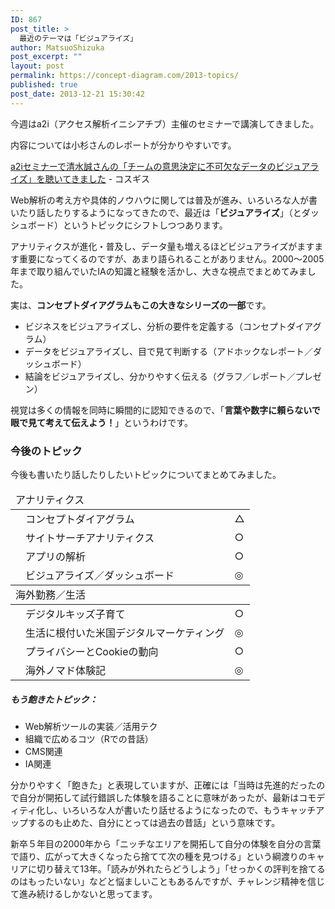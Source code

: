 ```yaml
---
ID: 867
post_title: >
  最近のテーマは「ビジュアライズ」
author: MatsuoShizuka
post_excerpt: ""
layout: post
permalink: https://concept-diagram.com/2013-topics/
published: true
post_date: 2013-12-21 15:30:42
---
```

今週はa2i（アクセス解析イニシアチブ）主催のセミナーで講演してきました。

内容については小杉さんのレポートが分かりやすいです。

<a href="http://kosgis.com/news/report-a2i_131217/" target="_blank">a2iセミナーで清水誠さんの「チームの意思決定に不可欠なデータのビジュアライズ」を聴いてきました</a> - コスギス

Web解析の考え方や具体的ノウハウに関しては普及が進み、いろいろな人が書いたり話したりするようになってきたので、最近は「<strong>ビジュアライズ</strong>」（とダッシュボード）というトピックにシフトしつつあります。

アナリティクスが進化・普及し、データ量も増えるほどビジュアライズがますます重要になってくるのですが、あまり語られることがありません。2000〜2005年まで取り組んでいたIAの知識と経験を活かし、大きな視点でまとめてみました。

実は、<strong>コンセプトダイアグラムもこの大きなシリーズの一部</strong>です。
<ul>
 	<li>ビジネスをビジュアライズし、分析の要件を定義する（コンセプトダイアグラム）</li>
 	<li>データをビジュアライズし、目で見て判断する（アドホックなレポート／ダッシュボード）</li>
 	<li>結論をビジュアライズし、分かりやすく伝える（グラフ／レポート／プレゼン）</li>
</ul>
視覚は多くの情報を同時に瞬間的に認知できるので、「<strong>言葉や数字に頼らないで眼で見て考えて伝えよう！</strong>」というわけです。
<h3>今後のトピック</h3>
今後も書いたり話したりしたいトピックについてまとめてみました。
<div>
<table class="modernTable withHeader" cellspacing="1" cellpadding="1">
<thead>
<tr>
<td colspan="3">アナリティクス</td>
</tr>
</thead>
<tbody>
<tr>
<td></td>
<td>コンセプトダイアグラム</td>
<td>△</td>
</tr>
<tr>
<td></td>
<td>サイトサーチアナリティクス</td>
<td>○</td>
</tr>
<tr>
<td></td>
<td>アプリの解析</td>
<td>○</td>
</tr>
<tr>
<td></td>
<td>ビジュアライズ／ダッシュボード</td>
<td>◎</td>
</tr>
</tbody>
<thead>
<tr>
<td colspan="3">海外勤務／生活</td>
</tr>
</thead>
<tbody>
<tr>
<td></td>
<td>デジタルキッズ子育て</td>
<td>○</td>
</tr>
<tr>
<td></td>
<td>生活に根付いた米国デジタルマーケティング</td>
<td>◎</td>
</tr>
<tr>
<td></td>
<td>プライバシーとCookieの動向</td>
<td>○</td>
</tr>
<tr>
<td></td>
<td>海外ノマド体験記</td>
<td>◎</td>
</tr>
</tbody>
</table>
</div>
<div></div>
<h5>もう飽きたトピック：</h5>
<ul>
 	<li>Web解析ツールの実装／活用テク</li>
 	<li>組織で広めるコツ（Rでの昔話）</li>
 	<li>CMS関連</li>
 	<li>IA関連</li>
</ul>
分かりやすく「飽きた」と表現していますが、正確には「当時は先進的だったので自分が開拓して試行錯誤した体験を語ることに意味があったが、最新はコモディティ化し、いろいろな人が書いたり話せるようになったので、もうキャッチアップするのも止めた、自分にとっては過去の昔話」という意味です。

新卒５年目の2000年から「ニッチなエリアを開拓して自分の体験を自分の言葉で語り、広がって大きくなったら捨てて次の種を見つける」という綱渡りのキャリアに切り替えて13年。「読みが外れたらどうしよう」「せっかくの評判を捨てるのはもったいない」などと悩ましいこともあるんですが、チャレンジ精神を信じて進み続けるしかないと思ってます。